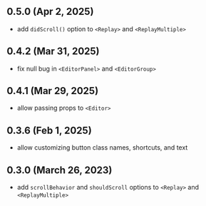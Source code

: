 ## 0.5.0 (Apr 2, 2025)

- add `didScroll()` option to `<Replay>` and `<ReplayMultiple>`

## 0.4.2 (Mar 31, 2025)

- fix null bug in `<EditorPanel>` and `<EditorGroup>`

## 0.4.1 (Mar 29, 2025)

- allow passing props to `<Editor>`

## 0.3.6 (Feb 1, 2025)

- allow customizing button class names, shortcuts, and text

## 0.3.0 (March 26, 2023)

- add `scrollBehavior` and `shouldScroll` options to `<Replay>` and `<ReplayMultiple>`
